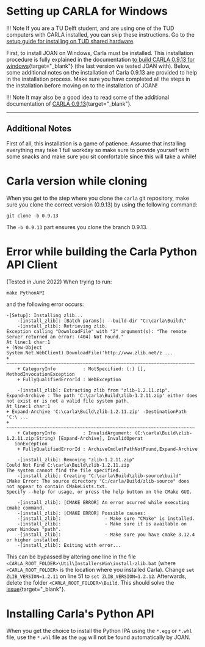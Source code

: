 # Setting up CARLA for Windows
!!! Note
    If you are a TU Delft student, and are using one of the TUD computers with CARLA installed, you can skip these instructions. 
    Go to the [setup guide for installing on TUD shared hardware](setup-on-tud-shared-hardware.md).
    
First, to install JOAN on Windows, Carla must be installed. This installation procedure is fully explained in the documentation [to build CARLA 0.9.13 for windows](https://carla.readthedocs.io/en/0.9.13/build_windows/){target="_blank"} (the last version we tested JOAN with).
Below, some additional notes on the installation of Carla 0.9.13 are provided to help in the installation process. 
Make sure you have completed all the steps in the installation before moving on to the installation of JOAN!

!!! Note 
    It may also be a good idea to read some of the additional documentation of [CARLA 0.9.13](https://carla.readthedocs.io/en/0.9.13/){target="_blank"}. 



---

## Additional Notes

First of all, this installation is a game of patience. Assume that installing everything may take 1 full workday so make sure to provide yourself with some snacks and make sure you sit comfortable since this will take a while!

# Carla version while cloning
When you get to the step where you clone the `carla` git repository, make sure you clone the correct version (0.9.13) by using the following command:

```git clone -b 0.9.13```

The `-b 0.9.13` part ensures you clone the branch 0.9.13.

# Error while building the Carla Python API Client

(Tested in June 2022) When trying to run:
```commandline
make PythonAPI
``` 
and the following error occurs:

```commandline
-[Setup]: Installing zlib...
    -[install_zlib]: [Batch params]: --build-dir "C:\carla\Build\"
    -[install_zlib]: Retrieving zlib.
Exception calling "DownloadFile" with "2" argument(s): "The remote server returned an error: (404) Not Found."
At line:1 char:1
+ (New-Object System.Net.WebClient).DownloadFile('http://www.zlib.net/z ...
+ ~~~~~~~~~~~~~~~~~~~~~~~~~~~~~~~~~~~~~~~~~~~~~~~~~~~~~~~~~~~~~~~~~~~~~
    + CategoryInfo          : NotSpecified: (:) [], MethodInvocationException
    + FullyQualifiedErrorId : WebException

    -[install_zlib]: Extracting zlib from "zlib-1.2.11.zip".
Expand-Archive : The path 'C:\carla\Build\zlib-1.2.11.zip' either does not exist or is not a valid file system path.
At line:1 char:1
+ Expand-Archive 'C:\carla\Build\zlib-1.2.11.zip' -DestinationPath 'C:\ ...
+ ~~~~~~~~~~~~~~~~~~~~~~~~~~~~~~~~~~~~~~~~~~~~~~~~~~~~~~~~~~~~~~~~~~~~~
    + CategoryInfo          : InvalidArgument: (C:\carla\Build\zlib-1.2.11.zip:String) [Expand-Archive], InvalidOperat
   ionException
    + FullyQualifiedErrorId : ArchiveCmdletPathNotFound,Expand-Archive

    -[install_zlib]: Removing "zlib-1.2.11.zip"
Could Not Find C:\carla\Build\zlib-1.2.11.zip
The system cannot find the file specified.
    -[install_zlib]: Creating "C:\carla\Build\zlib-source\build"
CMake Error: The source directory "C:/carla/Build/zlib-source" does not appear to contain CMakeLists.txt.
Specify --help for usage, or press the help button on the CMake GUI.

    -[install_zlib]: [CMAKE ERROR] An error ocurred while executing cmake command.
    -[install_zlib]: [CMAKE ERROR] Possible causes:
    -[install_zlib]:                - Make sure "CMake" is installed.
    -[install_zlib]:                - Make sure it is available on your Windows "path".
    -[install_zlib]:                - Make sure you have cmake 3.12.4 or higher installed.
    -[install_zlib]: Exiting with error...
```
 
This can be bypassed by altering one line in the file `<CARLA_ROOT_FOLDER>\Util\InstallersWin\install-zlib.bat` (where `<CARLA_ROOT_FOLDER>` is the location where you installed Carla). Change `set ZLIB_VERSION=1.2.11` on line 51 to `set ZLIB_VERSION=1.2.12`. Afterwards, delete the folder `<CARLA_ROOT_FOLDER>\Build`.  This should solve the [issue](https://github.com/carla-simulator/carla/issues/5304){target="_blank"}.

# Installing Carla's Python API

When you get the choice to install the Python IPA using the `*.egg` or `*.whl` file, use the `*.whl` file as the `egg` will not be found automatically by JOAN.
